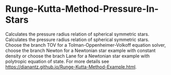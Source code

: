# Runge-Kutta-Method-Pressure-In-Stars
Calculates the pressure radius relation of spherical symmetric stars. Calculates the pressure radius relation of spherical symmetric stars. 
Choose the branch TOV for a Tolman-Oppenheimer-Volkoff equation solver, choose the branch Newton for a Newtonian star example with constant density 
or choose the brach Lane for a Newtonian star example with polytropic equation of state. For more details see https://dianantz.github.io/Runge-Kutta-Method-Example.html.
